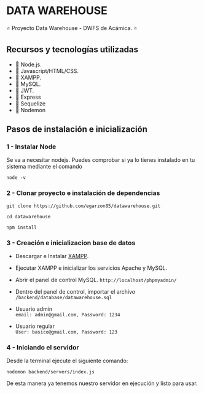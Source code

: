 # DATA WAREHOUSE

:star: Proyecto Data Warehouse - DWFS de Acámica. :star:

## Recursos y tecnologías utilizadas

- :pushpin:   Node.js.
- :pushpin:   Javascript/HTML/CSS.
- :pushpin:   XAMPP.
- :pushpin:   MySQL.
- :pushpin:   JWT.
- :pushpin:   Express
- :pushpin:   Sequelize
- :pushpin:   Nodemon

## Pasos de instalación e inicialización

### 1 - Instalar Node

Se va a necesitar nodejs. Puedes comprobar si ya lo tienes instalado en tu sistema mediante el comando

`node -v`

### 2 - Clonar proyecto e instalación de dependencias

`git clone https://github.com/egarzon85/datawarehouse.git`

`cd datawarehouse`

`npm install`

### 3 - Creación e inicializacion base de datos

- Descargar e Instalar [XAMPP](http://sourceforge.net/projects/xampp/files/).
- Ejecutar XAMPP e inicializar los servicios Apache y MySQL.
- Abrir el panel de control MySQL. `http://localhost/phpmyadmin/`
- Dentro del panel de control, importar el archivo `/backend/database/datawarehouse.sql`


- Usuario admin  
`email: admin@gmail.com, Password: 1234`

- Usuario regular  
`User: basico@gmail.com, Password: 123`

### 4 - Iniciando el servidor

Desde la terminal ejecute el siguiente comando:

`nodemon backend/servers/index.js`

De esta manera ya tenemos nuestro servidor en ejecución y listo para usar.
